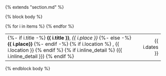 {% extends "section.md" %}

{% block body %}
<table class="table table-hover">
{% for i in items %}
<tr>
  <td>
<p markdown="1" style='margin: 0'>
{%- if i.title -%}
<strong>{{ i.title }}</strong>, <em>{{ i.place }}</em>
{%- else -%}
<strong>{{ i.place}}</strong>
{%- endif -%}
{% if i.location %}
, {{ i.location }}
{% endif %}
{% if i.inline_detail %}
 ({{ i.inline_detail }})
{% endif %}
</p>
  </td>
  <td class='col-md-2' style='text-align:right;'>{{ i.dates }}</td>
</tr>
{% endfor %}
</table>
{% endblock body %}